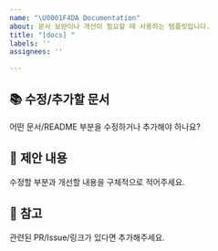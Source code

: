 ```yaml
---
name: "\U0001F4DA Documentation"
about: 문서 보완이나 개선이 필요할 때 사용하는 템플릿입니다.
title: "[docs] "
labels: ''
assignees: ''

---
```


## 📚 수정/추가할 문서
어떤 문서/README 부분을 수정하거나 추가해야 하나요?

## 📝 제안 내용
수정할 부분과 개선할 내용을 구체적으로 적어주세요.

## 🔗 참고
관련된 PR/Issue/링크가 있다면 추가해주세요.

